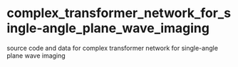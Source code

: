 # complex_transformer_network_for_single-angle_plane_wave_imaging
source code and data for complex transformer network for single-angle plane wave imaging
